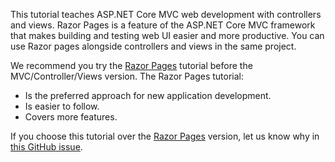 This tutorial teaches ASP.NET Core MVC web development with controllers and views. Razor Pages is a feature of the ASP.NET Core MVC framework that makes building and testing web UI easier and more productive. You can use Razor pages alongside controllers and views in the same project.

We recommend you try the [Razor Pages](xref:tutorials/razor-pages/razor-pages-start) tutorial before the MVC/Controller/Views version. The Razor Pages tutorial:

* Is the preferred approach for new application development.
* Is easier to follow.
* Covers more features.

If you choose this tutorial over the [Razor Pages](xref:tutorials/razor-pages/razor-pages-start) version, let us know why in [this GitHub issue](https://github.com/aspnet/Docs/issues/6146).
